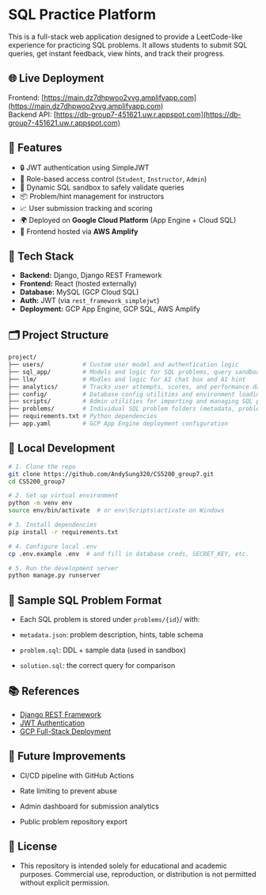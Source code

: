 # SQL Practice Platform

This is a full-stack web application designed to provide a LeetCode-like experience for practicing SQL problems. It allows students to submit SQL queries, get instant feedback, view hints, and track their progress.

## 🌐 Live Deployment

Frontend: [https://main.dz7dhpwoo2vvg.amplifyapp.com](https://main.dz7dhpwoo2vvg.amplifyapp.com)  
Backend API: [https://db-group7-451621.uw.r.appspot.com](https://db-group7-451621.uw.r.appspot.com)

## 🚀 Features

- 🔒 JWT authentication using SimpleJWT
- 🧠 Role-based access control (`Student`, `Instructor`, `Admin`)
- 🧩 Dynamic SQL sandbox to safely validate queries
- 📦 Problem/hint management for instructors
- 📈 User submission tracking and scoring
- 🌍 Deployed on **Google Cloud Platform** (App Engine + Cloud SQL)
- 🎯 Frontend hosted via **AWS Amplify**

## 🧱 Tech Stack

- **Backend:** Django, Django REST Framework
- **Frontend:** React (hosted externally)
- **Database:** MySQL (GCP Cloud SQL)
- **Auth:** JWT (via `rest_framework_simplejwt`)
- **Deployment:** GCP App Engine, GCP SQL, AWS Amplify

## 🗂️ Project Structure
```bash
project/
├── users/           # Custom user model and authentication logic
├── sql_app/         # Models and logic for SQL problems, query sandbox execution
├── llm/             # Modles and logic for AI chat box and AI hint
├── analytics/       # Tracks user attempts, scores, and performance data
├── config/          # Database config utilities and environment loading helpers
├── scripts/         # Admin utilities for importing and managing SQL problems
├── problems/        # Individual SQL problem folders (metadata, problem.sql, solution.sql)
├── requirements.txt # Python dependencies
├── app.yaml         # GCP App Engine deployment configuration
```
## 🔧 Local Development

```bash
# 1. Clone the repo
git clone https://github.com/AndySung320/CS5200_group7.git
cd CS5200_group7

# 2. Set up virtual environment
python -m venv env
source env/bin/activate  # or env\Scripts\activate on Windows

# 3. Install dependencies
pip install -r requirements.txt

# 4. Configure local .env
cp .env.example .env  # and fill in database creds, SECRET_KEY, etc.

# 5. Run the development server
python manage.py runserver
```

## 🧪 Sample SQL Problem Format

* Each SQL problem is stored under `problems/{id}`/ with:

* `metadata.json`: problem description, hints, table schema

* `problem.sql`: DDL + sample data (used in sandbox)

* `solution.sql`: the correct query for comparison

## 📚 References

- [Django REST Framework](https://www.django-rest-framework.org/)
- [JWT Authentication](https://medium.com/swlh/all-you-need-to-know-about-json-web-token-jwt-8a5d6131157f)
- [GCP Full-Stack Deployment](https://faun.pub/deploying-a-full-stack-app-on-google-cloud-platform-a-step-by-step-guide-c69154770705)

## 🧠 Future Improvements

* CI/CD pipeline with GitHub Actions

* Rate limiting to prevent abuse

* Admin dashboard for submission analytics

* Public problem repository export

## 📜 License
* This repository is intended solely for educational and academic purposes. Commercial use, reproduction, or distribution is not permitted without explicit permission.